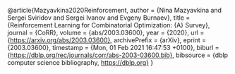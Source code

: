 @article{Mazyavkina2020Reinforcement,
  author    = {Nina Mazyavkina and
               Sergei Sviridov and
               Sergei Ivanov and
               Evgeny Burnaev},
  title     = {Reinforcement Learning for Combinatorial Optimization: {A} Survey},
  journal   = {CoRR},
  volume    = {abs/2003.03600},
  year      = {2020},
  url       = {https://arxiv.org/abs/2003.03600},
  archivePrefix = {arXiv},
  eprint    = {2003.03600},
  timestamp = {Mon, 01 Feb 2021 16:47:53 +0100},
  biburl    = {https://dblp.org/rec/journals/corr/abs-2003-03600.bib},
  bibsource = {dblp computer science bibliography, https://dblp.org}
}